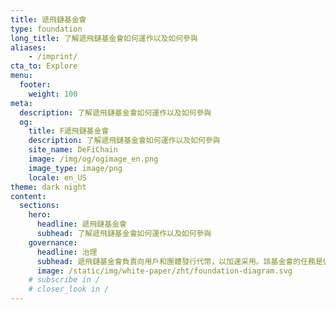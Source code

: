 ```yaml
---
title: 遞飛鏈基金會
type: foundation
long_title: 了解遞飛鏈基金會如何運作以及如何參與
aliases:
    - /imprint/
cta_to: Explore
menu:
  footer:
    weight: 100
meta:
  description: 了解遞飛鏈基金會如何運作以及如何參與
  og:
    title: F遞飛鏈基金會
    description: 了解遞飛鏈基金會如何運作以及如何參與
    site_name: DeFiChain
    image: /img/og/ogimage_en.png
    image_type: image/png
    locale: en_US
theme: dark night
content:
  sections:
    hero:
      headline: 遞飛鏈基金會
      subhead: 了解遞飛鏈基金會如何運作以及如何參與
    governance:
      headline: 治理
      subhead: 遞飛鏈基金會負責向用戶和團體發行代幣，以加速采用。該基金會的任務是促進生態系統，引進生態系統夥伴，指導開發生態系統夥伴工具，以及開展其他活動，新增生態系統夥伴的加入。
      image: /static/img/white-paper/zht/foundation-diagram.svg
    # subscribe in /
    # closer_look in /
---
```

